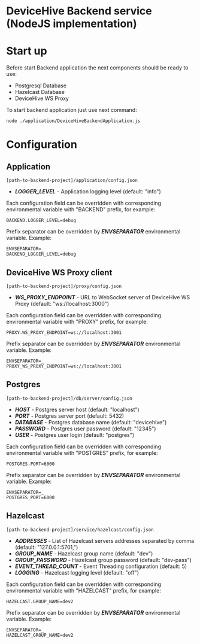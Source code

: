 # DeviceHive Backend service (NodeJS implementation)

# Start up

Before start Backend application the next components should be ready to use:
- Postgresql Database
- Hazelcast Database
- DeviceHive WS Proxy

To start backend application just use next command:

    node ./application/DeviceHiveBackendApplication.js

# Configuration
## Application
    [path-to-backend-project]/application/config.json

- _**LOGGER_LEVEL**_ - Application logging level (default: "info")

Each configuration field can be overridden with corresponding environmental variable with "BACKEND" prefix, for example:

    BACKEND.LOGGER_LEVEL=debug

Prefix separator can be overridden by **_ENVSEPARATOR_** environmental variable. Example:

    ENVSEPARATOR=_
    BACKEND_LOGGER_LEVEL=debug

## DeviceHive WS Proxy client
    [path-to-backend-project]/proxy/config.json

- _**WS_PROXY_ENDPOINT**_ - URL to WebSocket server of DeviceHive WS Proxy (default: "ws://localhost:3000")

Each configuration field can be overridden with corresponding environmental variable with "PROXY" prefix, for example:

    PROXY.WS_PROXY_ENDPOINT=ws://localhost:3001

Prefix separator can be overridden by **_ENVSEPARATOR_** environmental variable. Example:

    ENVSEPARATOR=_
    PROXY_WS_PROXY_ENDPOINT=ws://localhost:3001

## Postgres
    [path-to-backend-project]/db/server/config.json

- _**HOST**_ - Postgres server host (default: "localhost")
- _**PORT**_ - Postgres server port (default: 5432)
- _**DATABASE**_ - Postgres database name (default: "devicehive")
- _**PASSWORD**_ - Postgres user password (default: "12345")
- _**USER**_ - Postgres user login (default: "postgres")

Each configuration field can be overridden with corresponding environmental variable with "POSTGRES" prefix, for example:

    POSTGRES.PORT=6000

Prefix separator can be overridden by **_ENVSEPARATOR_** environmental variable. Example:

    ENVSEPARATOR=_
    POSTGRES_PORT=6000

## Hazelcast
    [path-to-backend-project]/service/hazelcast/config.json

- _**ADDRESSES**_ - List of Hazelcast servers addresses separated by comma (default: "127.0.0.1:5701,")
- _**GROUP_NAME**_ - Hazelcast group name (default: "dev")
- _**GROUP_PASSWORD**_ - Hazelcast group password (default: "dev-pass")
- _**EVENT_THREAD_COUNT**_ - Event Threading configuration (default: 5)
- _**LOGGING**_ - Hazelcast logging level (default: "off")

Each configuration field can be overridden with corresponding environmental variable with "HAZELCAST" prefix, for example:

    HAZELCAST.GROUP_NAME=dev2

Prefix separator can be overridden by **_ENVSEPARATOR_** environmental variable. Example:

    ENVSEPARATOR=_
    HAZELCAST_GROUP_NAME=dev2
